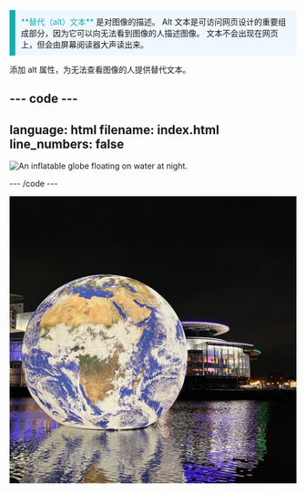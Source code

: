 <p style="border-left: solid; border-width:10px; border-color: #0faeb0; background-color: aliceblue; padding: 10px;">
<span style="color: #0faeb0">**替代（alt）文本**</span> 是对图像的描述。 Alt 文本是可访问网页设计的重要组成部分，因为它可以向无法看到图像的人描述图像。 文本不会出现在网页上，但会由屏幕阅读器大声读出来。
</p>

添加 alt 属性，为无法查看图像的人提供替代文本。

## --- code ---

language: html
filename: index.html
line_numbers: false
--------------------------------------------------------

<img src="globe.png" alt="An inflatable globe floating on water at night.">

\--- /code ---

![夜间漂浮在水面上的充气地球仪。](images/globe.png)
